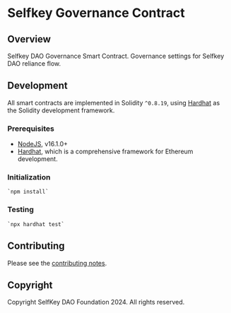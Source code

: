 # Selfkey Governance Contract

## Overview
Selfkey DAO Governance Smart Contract.
Governance settings for Selfkey DAO reliance flow.

## Development

All smart contracts are implemented in Solidity `^0.8.19`, using [Hardhat](https://hardhat.org/) as the Solidity development framework.

### Prerequisites

* [NodeJS](htps://nodejs.org), v16.1.0+
* [Hardhat](https://hardhat.org/), which is a comprehensive framework for Ethereum development.

### Initialization

    `npm install`

### Testing

    `npx hardhat test`

## Contributing
Please see the [contributing notes](CONTRIBUTING.md).

## Copyright
Copyright SelfKey DAO Foundation 2024. All rights reserved.
